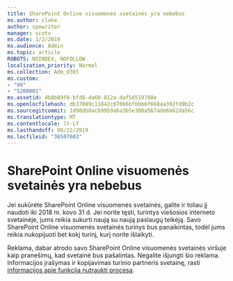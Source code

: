 ```yaml
---
title: SharePoint Online visuomenės svetainės yra nebebus
ms.author: clake
author: spowriter
manager: scotv
ms.date: 1/2/2019
ms.audience: Admin
ms.topic: article
ROBOTS: NOINDEX, NOFOLLOW
localization_priority: Normal
ms.collection: Adm_O365
ms.custom:
- "99"
- "5200001"
ms.assetid: 4b8b89f8-bfd8-4a60-812a-daf5d519788e
ms.openlocfilehash: db37089c11842c070b6bfbbb6f668aa392fd9b2c
ms.sourcegitcommit: 1d98db8acb9959aba3b5e308a567ade6b62da56c
ms.translationtype: MT
ms.contentlocale: lt-LT
ms.lasthandoff: 08/22/2019
ms.locfileid: "36507603"
---
```

# <a name="sharepoint-online-public-websites-are-being-discontinued"></a>SharePoint Online visuomenės svetainės yra nebebus

Jei sukūrėte SharePoint Online visuomenės svetainės, galite ir toliau jį naudoti iki 2018 m. kovo 31 d. Jei norite tęsti, turintys viešosios interneto svetainėje, jums reikia sukurti naują su naują paslaugų teikėją. Savo SharePoint Online visuomenės svetainės turinys bus panaikintas, todėl jums reikia nukopijuoti bet kokį turinį, kurį norite išlaikyti.
  
Reklama, dabar atrodo savo SharePoint Online visuomenės svetainės viršuje kaip pranešimų, kad svetainė bus pašalintas. Negalite išjungti šio reklama. Informacijos įrašymas ir kopijavimas turinio partneris svetainę, rasti [informacijos apie funkcija nutraukti procesą](https://go.microsoft.com/fwlink/?linkid=866980).
  
